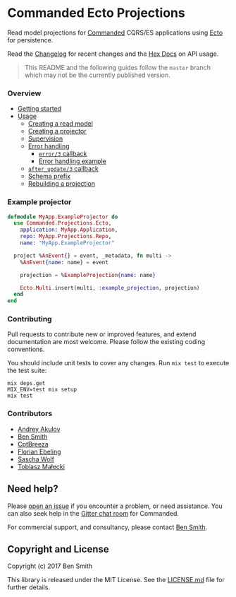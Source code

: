 # Commanded Ecto Projections

Read model projections for [Commanded](https://github.com/commanded/commanded) CQRS/ES applications using [Ecto](https://github.com/elixir-ecto/ecto) for persistence.

Read the [Changelog](CHANGELOG.md) for recent changes and the [Hex Docs](https://hexdocs.pm/commanded_ecto_projections/) on API usage.

> This README and the following guides follow the `master` branch which may not be the currently published version.

### Overview

- [Getting started](guides/Getting%20Started.md)
- [Usage](guides/Usage.md)
  - [Creating a read model](guides/Usage.md#creating-a-read-model)
  - [Creating a projector](guides/Usage.md#creating-a-projector)
  - [Supervision](guides/Usage.md#supervision)
  - [Error handling](guides/Usage.md#error-handling)
    - [`error/3` callback](guides/Usage.md#error3-callback)
    - [Error handling example](guides/Usage.md#error-handling-example)
  - [`after_update/3` callback](guides/Usage.md#after_update3-callback)
  - [Schema prefix](guides/Usage.md#schema-prefix)
  - [Rebuilding a projection](guides/Usage.md#rebuilding-a-projection)

### Example projector

```elixir
defmodule MyApp.ExampleProjector do
  use Commanded.Projections.Ecto,
    application: MyApp.Application,
    repo: MyApp.Projections.Repo,
    name: "MyApp.ExampleProjector"

  project %AnEvent{} = event, _metadata, fn multi ->
    %AnEvent{name: name} = event

    projection = %ExampleProjection{name: name}

    Ecto.Multi.insert(multi, :example_projection, projection)
  end
end
```

### Contributing

Pull requests to contribute new or improved features, and extend documentation are most welcome. Please follow the existing coding conventions.

You should include unit tests to cover any changes. Run `mix test` to execute the test suite:

```console
mix deps.get
MIX_ENV=test mix setup
mix test
```

### Contributors

- [Andrey Akulov](https://github.com/astery)
- [Ben Smith](https://github.com/slashdotdash)
- [CptBreeza](https://github.com/CptBreeza)
- [Florian Ebeling](https://github.com/febeling)
- [Sascha Wolf](https://github.com/Zeeker)
- [Tobiasz Małecki](https://github.com/amatalai)

## Need help?

Please [open an issue](https://github.com/commanded/commanded-ecto-projections/issues) if you encounter a problem, or need assistance. You can also seek help in the [Gitter chat room](https://gitter.im/commanded/Lobby) for Commanded.

For commercial support, and consultancy, please contact [Ben Smith](mailto:ben@10consulting.com).

## Copyright and License

Copyright (c) 2017 Ben Smith

This library is released under the MIT License. See the [LICENSE.md](./LICENSE.md) file for further details.
